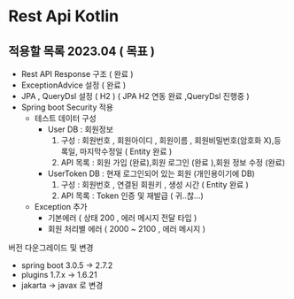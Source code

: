 # Rest Api Kotlin

## 적용할 목록 2023.04 ( 목표 )
- Rest API Response 구조 ( 완료 )
- ExceptionAdvice 설정 ( 완료  )
- JPA , QueryDsl 설정 ( H2 ) ( JPA H2 연동 완료 ,QueryDsl 진행중 )  
- Spring boot Security 적용 
  - 테스트 데이터 구성 
    - User DB : 회원정보
      1. 구성 : 회원번호 , 회원아이디 , 회원이름 , 회원비밀번호(암호화 X),등록일, 마지막수정일 ( Entity 완료 )
      2. API 목록 : 회원 가입 (완료),회원 로그인 (완료 ),회원 정보 수정 (완료)
    - UserToken DB : 현재 로그인되어 있는 회원 (개인용이기에 DB)
      1. 구성 :  회원번호  , 연결된 회원키  , 생성 시간 ( Entity 완료 ) 
      2. API 목록 : Token 인증 및 재발급  ( 귀..찮...)
  - Exception 추가 
    - 기본에러 ( 상태 200 , 에러 메시지 전달 타입 )  
    - 회원 처리별 에러 ( 2000 ~ 2100 , 에러 메시지 )


버전 다운그레이드 및 변경   
- spring boot 3.0.5 -> 2.7.2
- plugins  1.7.x -> 1.6.21 
- jakarta -> javax 로 변경 
